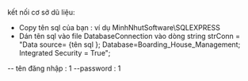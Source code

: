 kết nối cơ sở dũ liệu:
- Copy tên sql của bạn : ví dụ MinhNhutSoftware\SQLEXPRESS
- Dán tên sql vào file DatabaseConnection vào dòng         string strConn = "Data source= {tên sql }; Database=Boarding_House_Management; Integrated Security = True";

-- tên đăng nhập : 1
--password : 1
